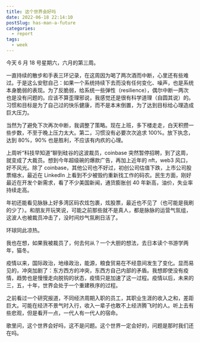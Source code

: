 ```yaml
---
title: 这个世界会好吗
date: 2022-06-18 22:14:10
postSlug: has-man-a-future
categories:
  - report
tags:
  - week
---
```


今天 6 月 18 号星期六，六月的第三周。

一直持续的散步和手表三环记录，在这周因为喝了两次酒而中断，心里还有些难过。于是这么安慰自己：如果一个系统持续下去而没有任何变化、噪声，也是系统本身脆弱的表现。为了反脆弱，给系统一些弹性（resilience），偶尔中断一两次也是没有问题的。应该不算歪理邪说，我感觉还是很有科学道理（自圆其说）的。习惯和目标是为了自己过的快乐健康，而不是本末倒置，为了达到目标给心理造成巨大压力。

当然为了避免下次再次中断，我调整了策略。现在上班，多下楼走走，白天积攒一些步数，不至于晚上压力太大。第二，习惯没有必要次次追求 100%。放下执念，达到 80%，90% 也是胜利，不应该有内疚的心理。

上周听“科技早知道”聊到硅谷的这波裁员，coinbase 突然暂停招聘，到了这周，就变成了大裁员。想到今年超级碗的爆款广告，再加上近年的 nft，web3 风口，好不风光。除了 coinbase，其他公司也不好过，初创公司估值下跌，上市公司股票缩水，最近在 LinkedIn 上看到不少被毁约重新找工作的码农。民生方面，刚好最近在开发个新需求，看了不少美国新闻，通货膨胀创 40 年新高，油价，失业率持续走高。

年初还能看见脉脉上好多湾区码农炫包裹，炫股票，最近也不见了（也可能是我刷的少了）。和朋友开玩笑说，可能之前那些就不是真人，都是脉脉的运营气氛组，这波人也被裁员冲击了，没时间炒气氛刷日活了。

环球同此凉热。

我也在想，如果我被裁员了，何去何从？一个大胆的想法，去日本读个书游学两年，猫冬。

疫情以来，国际政治，地缘政治，能源，粮食贸易在不经意间发生了变化。显而易见的，冲突加剧了：东方西方的冲突，东西方自己内部的矛盾。我想即使没有疫情，趋势也是慢慢走向脱钩的状态，疫情只是加速了这一过程。疫情以后，未来的三，五，十年，世界会处于一个重建秩序的过程。

之前看过一个研究报道，不同经济周期入职的员工，其职业生涯的收入之和，差距巨大。可能在经济不景气时入行，收入一辈子也敢不上经济腾飞时的人。听上去有些悲观，但是看开一点，一代人有一代人的宿命。

歌里问，这个世界会好吗，这不是问题。这个世界一定会好的，问题是那时我们还在吗。
